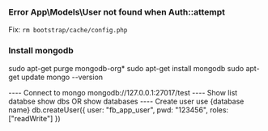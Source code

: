 ### Error App\Models\User not found when Auth::attempt
Fix: `rm bootstrap/cache/config.php
`

### Install mongodb

sudo apt-get purge mongodb-org*
sudo apt-get install mongodb
sudo apt-get update
mongo --version

---- Connect to mongo
    mongodb://127.0.0.1:27017/test
---- Show list databse
    show dbs OR show databases
---- Create user 
    use {database name}
    db.createUser({ user: "fb_app_user", pwd: "123456", roles: ["readWrite"] })